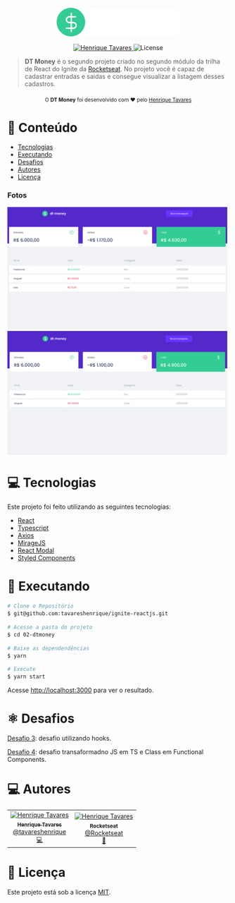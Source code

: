 <p align="center">
   <img src="https://raw.githubusercontent.com/tavareshenrique/ignite-reactjs/d1a0df3ad30c1af6658b9bf91056bc13d7b32d52/02-dtmoney/src/assets/logo.svg" alt="DT Money" width="280"/>
</p>

<p align="center">
   <a href="https://www.linkedin.com/in/tavareshenrique/">
      <img alt="Henrique Tavares" src="https://img.shields.io/badge/-Henrique Tavares-33CC95?style=flat&logo=Linkedin&logoColor=white" />
   </a>

  <img alt="License" src="https://img.shields.io/badge/license-MIT-33CC95">
</p>

> <b>DT Money</b> é o segundo projeto criado no segundo módulo da trilha de React do Ignite da [Rocketseat](https://github.com/Rocketseat). No projeto você é capaz de cadastrar entradas e saidas e consegue visualizar a listagem desses cadastros.

<div align="center">
  <sub>O <strong>DT Money</strong> foi desenvolvido com ❤︎ pelo
    <a href="https://github.com/tavareshenrique">Henrique Tavares</a>
  </sub>
</div>

# :pushpin: Conteúdo

- [Tecnologias](#computer-tecnologias)
- [Executando](#construction_worker-executando)
- [Desafios](#atom_symbol-desafios)
- [Autores](#computer-autores)
- [Licença](#closed_book-licença)

### Fotos

<div>
   <img src="https://raw.githubusercontent.com/tavareshenrique/ignite-reactjs/main/02-dtmoney/src/assets/previews/preview1.png" width="500px" />
   <img src="https://raw.githubusercontent.com/tavareshenrique/ignite-reactjs/main/02-dtmoney/src/assets/previews/preview2.gif" width="500px" />
</div>

# :computer: Tecnologias

Este projeto foi feito utilizando as seguintes tecnologias:

- [React](https://reactjs.org/)
- [Typescript](https://www.typescriptlang.org/)
- [Axios](https://github.com/axios/axios)
- [MirageJS](https://miragejs.com/)
- [React Modal](https://github.com/reactjs/react-modal)
- [Styled Components](https://github.com/styled-components/styled-components)

# :construction_worker: Executando

```bash
# Clone o Repositório
$ git@github.com:tavareshenrique/ignite-reactjs.git
```

```bash
# Acesse a pasta do projeto
$ cd 02-dtmoney
```

```bash
# Baixe as dependendências
$ yarn
```

```bash
# Execute
$ yarn start
```

Acesse <http://localhost:3000> para ver o resultado.

# :atom_symbol: Desafios

[Desafio 3](https://github.com/tavareshenrique/ignite-reactjs-desafio-3): desafio utilizando hooks.

[Desafio 4](https://github.com/tavareshenrique/ignite-reactjs-desafio-4): desafio transaformadno JS em TS e Class em Functional Components.

# :computer: Autores

<table>
  <tr>
    <td align="center">
      <a href="http://github.com/tavareshenrique/">
        <img src="https://avatars1.githubusercontent.com/u/27022914?v=4" width="100px;" alt="Henrique Tavares"/>
        <br />
        <sub>
          <b>Henrique Tavares</b>
        </sub>
       </a>
       <br />
       <a href="https://www.linkedin.com/in/tavareshenrique/" title="Linkedin">@tavareshenrique</a>
       <br />
       <a href="https://github.com/tavareshenrique/fastfeet-api/commits?author=tavareshenrique" title="Code">💻</a>
    </td>
    <td align="center">
      <a href="http://github.com/tavareshenrique/">
        <img src="https://avatars0.githubusercontent.com/u/28929274?s=200&v=4" width="100px;" alt="Henrique Tavares"/>
        <br />
        <sub>
          <b>Rocketseat</b>
        </sub>
       </a>
       <br />
       <a href="https://github.com/Rocketseat" title="Linkedin">@Rocketseat</a>
       <br />
       <a href="https://github.com/tavareshenrique/fastfeet-api/commits?author=tavareshenrique" title="Creators">🚀</a>
    </td>
  </tr>
</table>

# :closed_book: Licença

Este projeto está sob a licença [MIT](./LICENSE).
